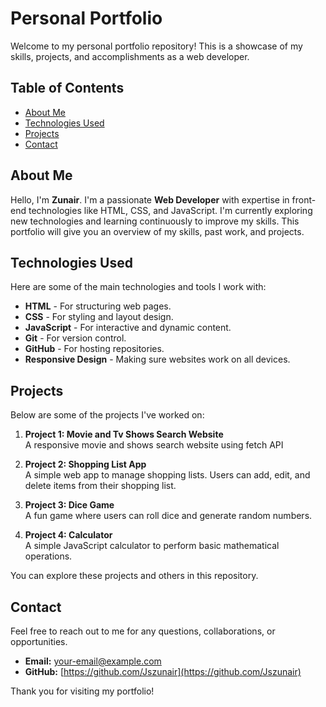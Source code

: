 # Personal Portfolio

Welcome to my personal portfolio repository! This is a showcase of my skills, projects, and accomplishments as a web developer.

## Table of Contents

- [About Me](#about-me)
- [Technologies Used](#technologies-used)
- [Projects](#projects)
- [Contact](#contact)

## About Me

Hello, I'm **Zunair**. I'm a passionate **Web Developer** with expertise in front-end technologies like HTML, CSS, and JavaScript. I'm currently exploring new technologies and learning continuously to improve my skills. This portfolio will give you an overview of my skills, past work, and projects.

## Technologies Used

Here are some of the main technologies and tools I work with:

- **HTML** - For structuring web pages.
- **CSS** - For styling and layout design.
- **JavaScript** - For interactive and dynamic content.
- **Git** - For version control.
- **GitHub** - For hosting repositories.
- **Responsive Design** - Making sure websites work on all devices.

## Projects

Below are some of the projects I've worked on:

1. **Project 1: Movie and Tv Shows Search Website**  
   A responsive movie and shows search website using fetch API

2. **Project 2: Shopping List App**  
   A simple web app to manage shopping lists. Users can add, edit, and delete items from their shopping list.

3. **Project 3: Dice Game**  
   A fun game where users can roll dice and generate random numbers.

4. **Project 4: Calculator**  
   A simple JavaScript calculator to perform basic mathematical operations.

You can explore these projects and others in this repository.

## Contact

Feel free to reach out to me for any questions, collaborations, or opportunities.

- **Email:** [your-email@example.com](mailto:jszunair@gmail.com)
- **GitHub:** [https://github.com/Jszunair](https://github.com/Jszunair)

Thank you for visiting my portfolio!



